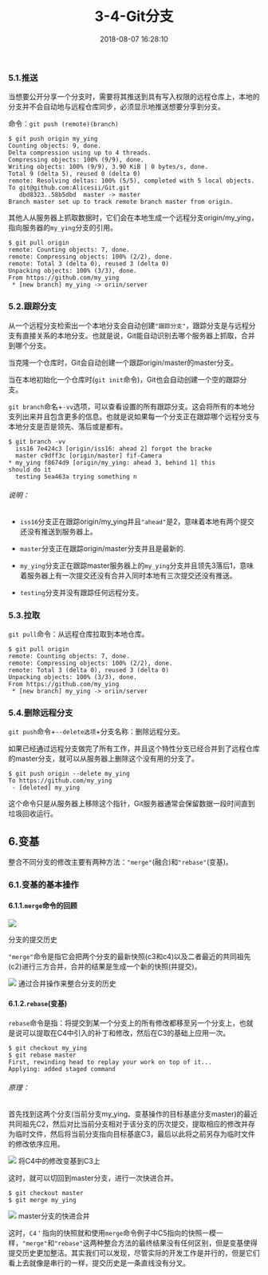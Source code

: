 ﻿---
title: 3-4-Git分支
comments: true
date: 2018-08-07 16:28:10
categories: 博客列表
tags: Git
about:

---

### 5.1.推送

当想要公开分享一个分支时，需要将其推送到具有写入权限的远程仓库上，本地的分支并不会自动地与远程仓库同步，必须显示地推送想要分享到分支。

命令：`git push (remote)(branch)`

```
$ git push origin my_ying
Counting objects: 9, done.
Delta compression using up to 4 threads.
Compressing objects: 100% (9/9), done.
Writing objects: 100% (9/9), 3.90 KiB | 0 bytes/s, done.
Total 9 (delta 5), reused 0 (delta 0)
remote: Resolving deltas: 100% (5/5), completed with 5 local objects.
To git@github.com:Alicesii/Git.git
   dbd8323..58b5dbd  master -> master
Branch master set up to track remote branch master from origin.

```

其他人从服务器上抓取数据时，它们会在本地生成一个远程分支origin/my_ying，指向服务器的`my_ying`分支的引用。

```
$ git pull origin
remote: Counting objects: 7, done.
remote: Compressing objects: 100% (2/2), done.
remote: Total 3 (delta 0), reused 3 (delta 0)
Unpacking objects: 100% (3/3), done.
From https://github.com/my_ying
 * [new branch] my_ying -> oriin/server
```

### 5.2.跟踪分支

从一个远程分支检索出一个本地分支会自动创建`"跟踪分支"`，跟踪分支是与远程分支有直接关系的本地分支。也就是说，Git能自动识别去哪个服务器上抓取，合并到哪个分支。

当克隆一个仓库时，Git会自动创建一个跟踪origin/master的master分支。

当在本地初始化一个仓库时(`git init`命令)，Git也会自动创建一个空的跟踪分支。

`git branch`命名+`-vv`选项，可以查看设置的所有跟踪分支。这会将所有的本地分支列出来并且包含更多的信息。也就是说如果每一个分支正在跟踪哪个远程分支与本地分支是否是领先、落后或是都有。

```
$ git branch -vv
  iss16 7e424c3 [origin/iss16: ahead 2] forgot the bracke
  master c9dff3c [origin/master] fif-Camera
* my_ying f8674d9 [origin/my_ying: ahead 3, behind 1] this
should do it
  testing 5ea463a trying something n
```

###### 说明：

* `iss16`分支正在跟踪origin/my_ying并且`"ahead"`是2，意味着本地有两个提交还没有推送到服务器上。

* `master`分支正在跟踪origin/master分支并且是最新的.

* `my_ying`分支正在跟踪master服务器上的`my_ying`分支并且领先3落后1，意味着服务器上有一次提交还没有合并入同时本地有三次提交还没有推送。

* `testing`分支并没有跟踪任何远程分支。

### 5.3.拉取

`git pull`命令：从远程仓库拉取到本地仓库。

```
$ git pull origin
remote: Counting objects: 7, done.
remote: Compressing objects: 100% (2/2), done.
remote: Total 3 (delta 0), reused 3 (delta 0)
Unpacking objects: 100% (3/3), done.
From https://github.com/my_ying
 * [new branch] my_ying -> oriin/server
```

### 5.4.删除远程分支

`git push`命令+`--delete选项`+分支名称：删除远程分支。

如果已经通过远程分支做完了所有工作，并且这个特性分支已经合并到了远程仓库的master分支，就可以从服务器上删除这个没有用的分支了。

```
$ git push origin --delete my_ying
To https://github.com/my_ying
 - [deleted] my_ying
```

这个命令只是从服务器上移除这个指针，Git服务器通常会保留数据一段时间直到垃圾回收运行。

## 6.变基

整合不同分支的修改主要有两种方法：`"merge"`(融合)和`"rebase"`(变基)。

### 6.1.变基的基本操作

#### 6.1.1.`merge`命令的回顾

![ ](https://www.cnblogs.com/images/cnblogs_com/cliy-10/1268239/o_21.png)

分支的提交历史

`"merge"`命令是指它会把两个分支的最新快照(c3和c4)以及二者最近的共同祖先(c2)进行三方合并，合并的结果是生成一个新的快照(并提交)。

![ ](https://www.cnblogs.com/images/cnblogs_com/cliy-10/1268239/o_36.png)
通过合并操作来整合分支的历史

#### 6.1.2.`rebase`(变基)

`rebase`命令是指：将提交到某一个分支上的所有修改都移至另一个分支上，也就是说可以提取在C4中引入的补丁和修改，然后在C3的基础上应用一次。

```
$ git checkout my_ying
$ git rebase master
First, rewinding head to replay your work on top of it...
Applying: added staged command
```

###### 原理：

首先找到这两个分支(当前分支my_ying、变基操作的目标基底分支master)的最近共同祖先C2，然后对比当前分支相对于该分支的历次提交，提取相应的修改并存为临时文件，然后将当前分支指向目标基底C3，最后以此将之前另存为临时文件的修改依序应用。

![ ](https://www.cnblogs.com/images/cnblogs_com/cliy-10/1268239/o_37.png)
将C4中的修改变基到C3上

这时，就可以切回到master分支，进行一次快进合并。

```
$ git checkout master
$ git merge my_ying
```

![ ](https://www.cnblogs.com/images/cnblogs_com/cliy-10/1268239/o_38.png)
master分支的快进合并

这时，`C4＇`指向的快照就和使用`merge`命令例子中C5指向的快照一模一样，`"merge"`和`"rebase"`这两种整合方法的最终结果没有任何区别，但是变基使得提交历史更加整洁。其实我们可以发现，尽管实际的开发工作是并行的，但是它们看上去就像是串行的一样，提交历史是一条直线没有分叉。


